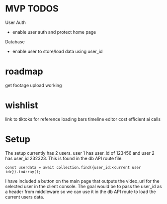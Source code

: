 # MVP TODOS
User Auth
- enable user auth and protect home page

Database
- enable user to store/load data using user_id

# roadmap
get footage upload working

# wishlist
link to tiktoks for reference
loading bars
timeline editor
cost efficient ai calls

# Setup
The setup currently has 2 users. user 1 has user_id of 123456 and user 2 has user_id 232323. This is found in the db API route file.

```
const userdata = await collection.find({user_id:<current user id>}).toArray();
```

I have included a button on the main page that outputs the video_url for the selected user in the client console. The goal would be to pass the user_id as a header from middleware so we can use it in the db API route to load the current users data.